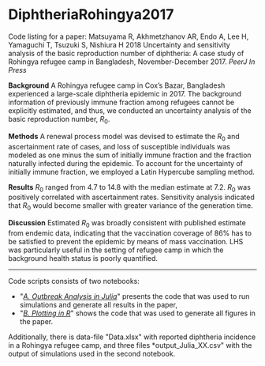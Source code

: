 # DiphtheriaRohingya2017

Code listing for a paper: Matsuyama R, Akhmetzhanov AR, Endo A, Lee H, Yamaguchi T, Tsuzuki S, Nishiura H 2018 Uncertainty and sensitivity analysis of the basic reproduction number of diphtheria: A case study of Rohingya refugee camp in Bangladesh, November-December 2017. *PeerJ* *In Press*

**Background** A Rohingya refugee camp in Cox’s Bazar, Bangladesh experienced a large-scale diphtheria epidemic in 2017. The background information of previously immune fraction among refugees cannot be explicitly estimated, and thus, we conducted an uncertainty analysis of the basic reproduction number, *R*<sub>0</sub>.

**Methods** A renewal process model was devised to estimate the *R*<sub>0</sub> and ascertainment rate of cases, and loss of susceptible individuals was modeled as one minus the sum of initially immune fraction and the fraction naturally infected during the epidemic. To account for the uncertainty of initially immune fraction, we employed a Latin Hypercube sampling method.

**Results** *R*<sub>0</sub> ranged from 4.7 to 14.8 with the median estimate at 7.2. *R*<sub>0</sub> was positively correlated with ascertainment rates. Sensitivity analysis indicated that *R*<sub>0</sub> would become smaller with greater variance of the generation time.

**Discussion** Estimated *R*<sub>0</sub> was broadly consistent with published estimate from endemic data, indicating that the vaccination coverage of 86% has to be satisfied to prevent the epidemic by means of mass vaccination. LHS was particularly useful in the setting of refugee camp in which the background health status is poorly quantified.

---

Code scripts consists of two notebooks:
* "[*A. Outbreak Analysis in Julia*](A-Outbreak_Analysis_in_Julia.ipynb)" presents the code that was used to run simulations and generate all results in the paper,
* "[*B. Plotting in R*](B-Plotting_in_R.ipynb)" shows the code that was used to generate all figures in the paper.

Additionally, there is data-file "Data.xlsx" with reported diphtheria incidence in a Rohingya refugee camp, and three files *output_Julia_XX.csv" with the output of simulations used in the second notebook.
